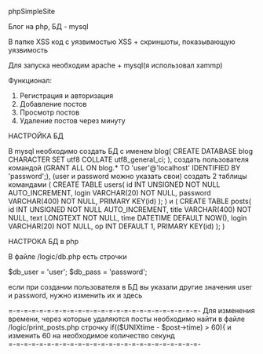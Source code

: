 phpSimpleSite

Блог на php, БД - mysql

В папке XSS код с уязвимостью XSS + скриншоты, показывающую уязвимость

Для запуска необходим apache + mysql(я использовал xammp)


Функционал:
1. Регистрация и авторизация
2. Добавление постов
3. Просмотр постов
4. Удаление постов через минуту



НАСТРОЙКА БД

В mysql необходимо создать БД с именем blog( CREATE DATABASE blog CHARACTER SET utf8 COLLATE utf8_general_ci; ),
создать пользователя командой (GRANT ALL ON blog.* TO 'user'@'localhost' IDENTIFIED BY 'password';), (user и password можно указать свои)
создать 2 таблицы командами ( CREATE TABLE users(
                             id INT UNSIGNED NOT NULL AUTO_INCREMENT, 
                             login VARCHAR(20) NOT NULL, 
                             password VARCHAR(400) NOT NULL,
                             PRIMARY KEY(id)
                             ); ) 
                        и   ( CREATE TABLE posts(
                              id INT UNSIGNED NOT NULL AUTO_INCREMENT, 
                              title VARCHAR(400) NOT NULL, 
                              text LONGTEXT NOT NULL, 
                              time DATETIME DEFAULT NOW(),
                              login VARCHAR(20) NOT NULL,
                              op INT DEFAULT 1,
                              PRIMARY KEY(id)
                              ); )

НАСТРОКА БД в php

В файле /logic/db.php есть строчки

$db_user = 'user';
$db_pass = 'password';

если при создании пользователя в БД вы указали другие значения user и password, нужно изменить их и здесь



=-=-=-=-=-=-=-=-=-=-=-=-=-=-=-=-=-=-=-=-=-=-=-=-=-
Для изменения времени, через которые удаляются посты необходимо найти в файле /logic/print_posts.php
                                                        строчку 	if(($UNIXtime - $post->time) > 60){
и изменить 60 на необходимое количество секунд  
=-=-=-=-=-=-=-=-=-=-=-=-=-=-=-=-=-=-=-=-=-=-=-=-=-
